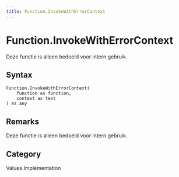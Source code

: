 ```yaml
---
title: Function.InvokeWithErrorContext
---
```


# Function.InvokeWithErrorContext


Deze functie is alleen bedoeld voor intern gebruik.


## Syntax

```powerquery
Function.InvokeWithErrorContext(
    function as function,
    context as text
) as any
```


## Remarks

Deze functie is alleen bedoeld voor intern gebruik.



## Category
Values.Implementation
